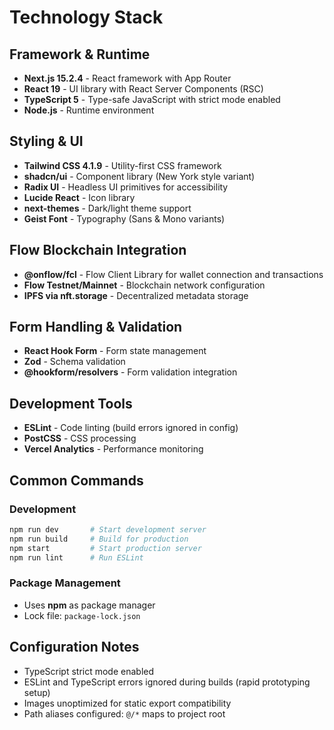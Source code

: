 # Technology Stack

## Framework & Runtime
- **Next.js 15.2.4** - React framework with App Router
- **React 19** - UI library with React Server Components (RSC)
- **TypeScript 5** - Type-safe JavaScript with strict mode enabled
- **Node.js** - Runtime environment

## Styling & UI
- **Tailwind CSS 4.1.9** - Utility-first CSS framework
- **shadcn/ui** - Component library (New York style variant)
- **Radix UI** - Headless UI primitives for accessibility
- **Lucide React** - Icon library
- **next-themes** - Dark/light theme support
- **Geist Font** - Typography (Sans & Mono variants)

## Flow Blockchain Integration
- **@onflow/fcl** - Flow Client Library for wallet connection and transactions
- **Flow Testnet/Mainnet** - Blockchain network configuration
- **IPFS via nft.storage** - Decentralized metadata storage

## Form Handling & Validation
- **React Hook Form** - Form state management
- **Zod** - Schema validation
- **@hookform/resolvers** - Form validation integration

## Development Tools
- **ESLint** - Code linting (build errors ignored in config)
- **PostCSS** - CSS processing
- **Vercel Analytics** - Performance monitoring

## Common Commands

### Development
```bash
npm run dev       # Start development server
npm run build     # Build for production
npm start         # Start production server
npm run lint      # Run ESLint
```

### Package Management
- Uses **npm** as package manager
- Lock file: `package-lock.json`

## Configuration Notes
- TypeScript strict mode enabled
- ESLint and TypeScript errors ignored during builds (rapid prototyping setup)
- Images unoptimized for static export compatibility
- Path aliases configured: `@/*` maps to project root